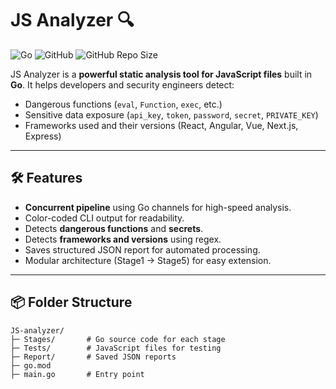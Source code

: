 # JS Analyzer 🔍

![Go](https://img.shields.io/badge/Language-Go-00ADD8?style=flat&logo=go)
![GitHub](https://img.shields.io/github/license/Petersudo01/JS-analyzer?style=flat)
![GitHub Repo Size](https://img.shields.io/github/repo-size/Petersudo01/JS-analyzer?style=flat)

JS Analyzer is a **powerful static analysis tool for JavaScript files** built in **Go**. It helps developers and security engineers detect:

- Dangerous functions (`eval`, `Function`, `exec`, etc.)
- Sensitive data exposure (`api_key`, `token`, `password`, `secret`, `PRIVATE_KEY`)
- Frameworks used and their versions (React, Angular, Vue, Next.js, Express)

---

## 🛠 Features

- **Concurrent pipeline** using Go channels for high-speed analysis.
- Color-coded CLI output for readability.
- Detects **dangerous functions** and **secrets**.
- Detects **frameworks and versions** using regex.
- Saves structured JSON report for automated processing.
- Modular architecture (Stage1 → Stage5) for easy extension.

---

## 📦 Folder Structure

```text
JS-analyzer/
├─ Stages/       # Go source code for each stage
├─ Tests/        # JavaScript files for testing
├─ Report/       # Saved JSON reports
├─ go.mod
├─ main.go       # Entry point
